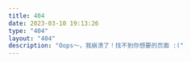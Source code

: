 ```yaml
---
title: 404
date: 2023-03-10 19:13:26
type: "404"
layout: "404"
description: "Oops～，我崩溃了！找不到你想要的页面 :("
---
```

